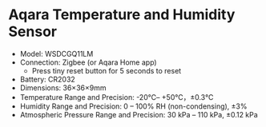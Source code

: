 # Aqara Temperature and Humidity Sensor

- Model: WSDCGQ11LM
- Connection: Zigbee (or Aqara Home app)
  - Press tiny reset button for 5 seconds to reset 
- Battery: CR2032
- Dimensions: 36×36×9mm
- Temperature Range and Precision: -20℃– +50°C，±0.3℃
- Humidity Range and Precision: 0 – 100% RH (non-condensing), ±3%
- Atmospheric Pressure Range and Precision: 30 kPa – 110 kPa, ±0.12 kPa
